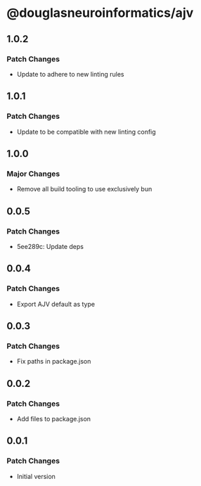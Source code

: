 # @douglasneuroinformatics/ajv

## 1.0.2

### Patch Changes

- Update to adhere to new linting rules

## 1.0.1

### Patch Changes

- Update to be compatible with new linting config

## 1.0.0

### Major Changes

- Remove all build tooling to use exclusively bun

## 0.0.5

### Patch Changes

- 5ee289c: Update deps

## 0.0.4

### Patch Changes

- Export AJV default as type

## 0.0.3

### Patch Changes

- Fix paths in package.json

## 0.0.2

### Patch Changes

- Add files to package.json

## 0.0.1

### Patch Changes

- Initial version
